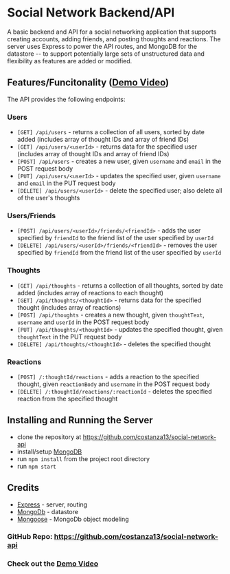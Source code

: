 # Social Network Backend/API

A basic backend and API for a social networking application that supports creating accounts, adding friends, and posting thoughts and reactions.  The server uses Express to power the API routes, and MongoDB for the datastore -- to support potentially large sets of unstructured data and flexibility as features are added or modified.

## Features/Funcitonality ([Demo Video](https://drive.google.com/file/d/1vIml1xIBt0ZrUXoemdkaHUIb9zSBsGqF/view))

The API provides the following endpoints:
### Users
- `[GET] /api/users` - returns a collection of all users, sorted by date added (includes array of thought IDs and array of friend IDs)
- `[GET] /api/users/<userId>` - returns data for the specified user (includes array of thought IDs and array of friend IDs)
- `[POST] /api/users` - creates a new user, given `username` and `email` in the POST request body
- `[PUT] /api/users/<userId>` - updates the specified user, given  `username` and `email` in the PUT request body
- `[DELETE] /api/users/<userId>` - delete the specified user; also delete all of the user's thoughts

### Users/Friends
- `[POST] /api/users/<userId>/friends/<friendId>` - adds the user specified by `friendId` to the friend list of the user specified by `userId`
- `[DELETE] /api/users/<userId>/friends/<friendId>` - removes the user specified by `friendId` from the friend list of the user specified by `userId`

### Thoughts
- `[GET] /api/thoughts` - returns a collection of all thoughts, sorted by date added (includes array of reactions to each thought)
- `[GET] /api/thoughts/<thoughtId>` - returns data for the specified thought (includes array of reactions)
- `[POST] /api/thoughts` - creates a new thought, given `thoughtText`, `username` and `userId` in the POST request body
- `[PUT] /api/thoughts/<thoughtId>` - updates the specified thought, given `thoughtText` in the PUT request body
- `[DELETE] /api/thoughts/<thoughtId>` - deletes the specified thought

### Reactions
- `[POST] /:thoughtId/reactions` - adds a reaction to the specified thought, given `reactionBody` and `username` in the POST request body
- `[DELETE] /:thoughtId/reactions/:reactionId` - deletes the specified reaction from the specified thought

## Installing and Running the Server
- clone the repository at https://github.com/costanza13/social-network-api
- install/setup [MongoDB](https://docs.mongodb.com/manual/installation/)
- run `npm install` from the project root directory
- run `npm start`

## Credits
- [Express](https://www.npmjs.com/package/express) - server, routing
- [MongoDb](https://www.mongodb.com/) - datastore
- [Mongoose](https://mongoosejs.com/) - MongoDb object modeling

### GitHub Repo: https://github.com/costanza13/social-network-api

### Check out the [Demo Video](https://drive.google.com/file/d/1vIml1xIBt0ZrUXoemdkaHUIb9zSBsGqF/view)